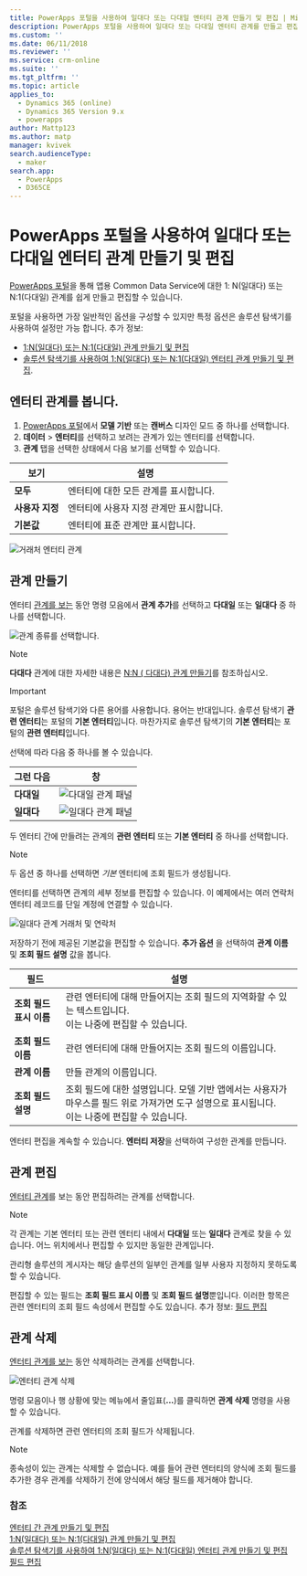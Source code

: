 ```yaml
---
title: PowerApps 포털을 사용하여 일대다 또는 다대일 엔터티 관계 만들기 및 편집 | MicrosoftDocs
description: PowerApps 포털을 사용하여 일대다 또는 다대일 엔터티 관계를 만들고 편집하는 방법 알아보기 | MicrosoftDocs
ms.custom: ''
ms.date: 06/11/2018
ms.reviewer: ''
ms.service: crm-online
ms.suite: ''
ms.tgt_pltfrm: ''
ms.topic: article
applies_to:
  - Dynamics 365 (online)
  - Dynamics 365 Version 9.x
  - powerapps
author: Mattp123
ms.author: matp
manager: kvivek
search.audienceType:
  - maker
search.app:
  - PowerApps
  - D365CE
---
```

# <a name="create-and-edit-one-to-many-or-many-to-one-entity-relationships-using-powerapps-portal"></a>PowerApps 포털을 사용하여 일대다 또는 다대일 엔터티 관계 만들기 및 편집

[PowerApps 포털](https://web.powerapps.com/?utm_source=padocs&utm_medium=linkinadoc&utm_campaign=referralsfromdoc)을 통해 앱용 Common Data Service에 대한 1: N(일대다) 또는 N:1(다대일) 관계를 쉽게 만들고 편집할 수 있습니다.

포털을 사용하면 가장 일반적인 옵션을 구성할 수 있지만 특정 옵션은 솔루션 탐색기를 사용하여 설정만 가능 합니다. 추가 정보: 
- [1:N(일대다) 또는 N:1(다대일) 관계 만들기 및 편집](create-edit-1n-relationships.md)
- [솔루션 탐색기를 사용하여 1:N(일대다) 또는 N:1(다대일) 엔터티 관계 만들기 및 편집](create-edit-1n-relationships-solution-explorer.md).

## <a name="view-entity-relationships"></a>엔터티 관계를 봅니다.

1. [PowerApps 포털](https://web.powerapps.com/?utm_source=padocs&utm_medium=linkinadoc&utm_campaign=referralsfromdoc)에서 **모델 기반** 또는 **캔버스** 디자인 모드 중 하나를 선택합니다.
2. **데이터** > **엔터티**를 선택하고 보려는 관계가 있는 엔터티를 선택합니다.
3. **관계** 탭을 선택한 상태에서 다음 보기를 선택할 수 있습니다. 

 |보기|설명|
 |--|--|
 |**모두**| 엔터티에 대한 모든 관계를 표시합니다.|
 |**사용자 지정**|엔터티에 사용자 지정 관계만 표시합니다.|
 |**기본값**|엔터티에 표준 관계만 표시합니다.|
<!-- TODO: What is the actual difference between All and Default? -->

![거래처 엔터티 관계](media/view-account-relationships-portal.png)

## <a name="create-relationships"></a>관계 만들기

엔터티 [관계를 보는](#view-entity-relationships) 동안 명령 모음에서 **관계 추가**를 선택하고 **다대일** 또는 **일대다** 중 하나를 선택합니다.

![관계 종류를 선택합니다.](media/add-relationship-menu-portal.png)

> [!NOTE]
> **다대다** 관계에 대한 자세한 내용은 [N:N ( 다대다) 관계 만들기](create-edit-nn-relationships.md)를 참조하십시오.

<!-- This may change going forward, but this is the way it is now. #2534972 -->
> [!Important]
> 포털은 솔루션 탐색기와 다른 용어를 사용합니다. 용어는 반대입니다. 솔루션 탐색기 **관련 엔터티**는 포털의 **기본 엔터티**입니다. 마찬가지로 솔루션 탐색기의 **기본 엔터티**는 포털의 **관련 엔터티**입니다.

선택에 따라 다음 중 하나를 볼 수 있습니다.

<!-- These are the correct screenshots from the UI as of 6/11/18 -->
|그런 다음|창|
|--|--|
|**다대일**|![다대일 관계 패널](media/many-to-one-relationship-panel.png)|
|**일대다**|![일대다 관계 패널](media/one-to-many-relationship-panel.png)|

두 엔터티 간에 만들려는 관계의 **관련 엔터티** 또는 **기본 엔터티** 중 하나를 선택합니다. 

> [!NOTE]
> 두 옵션 중 하나를 선택하면 *기본* 엔터티에 조회 필드가 생성됩니다.

엔터티를 선택하면 관계의 세부 정보를 편집할 수 있습니다. 이 예제에서는 여러 연락처 엔터티 레코드를 단일 계정에 연결할 수 있습니다.

<!-- These are the correct screenshots from the UI as of 6/11/18 -->
![일대다 관계 거래처 및 연락처](media/One-to-many-account-contact.png)

저장하기 전에 제공된 기본값을 편집할 수 있습니다. **추가 옵션** 을 선택하여 **관계 이름** 및 **조회 필드 설명** 값을 봅니다.

|필드|설명|
|--|--|
|**조회 필드 표시 이름**|관련 엔터티에 대해 만들어지는 조회 필드의 지역화할 수 있는 텍스트입니다.<br />이는 나중에 편집할 수 있습니다.|
|**조회 필드 이름**|관련 엔터티에 대해 만들어지는 조회 필드의 이름입니다.|
|**관계 이름**|만들 관계의 이름입니다.|
|**조회 필드 설명**|조회 필드에 대한 설명입니다. 모델 기반 앱에서는 사용자가 마우스를 필드 위로 가져가면 도구 설명으로 표시됩니다. <br />이는 나중에 편집할 수 있습니다.|

엔터티 편집을 계속할 수 있습니다. **엔터티 저장**을 선택하여 구성한 관계를 만듭니다.

## <a name="edit-relationships"></a>관계 편집

[엔터티 관계](#view-entity-relationships)를 보는 동안 편집하려는 관계를 선택합니다.

> [!NOTE]
> 각 관계는 기본 엔터티 또는 관련 엔터티 내에서 **다대일** 또는 **일대다** 관계로 찾을 수 있습니다. 어느 위치에서나 편집할 수 있지만 동일한 관계입니다.
>
> 관리형 솔루션의 게시자는 해당 솔루션의 일부인 관계를 일부 사용자 지정하지 못하도록 할 수 있습니다.

편집할 수 있는 필드는 **조회 필드 표시 이름** 및 **조회 필드 설명**뿐입니다. 이러한 항목은 관련 엔터티의 조회 필드 속성에서 편집할 수도 있습니다. 추가 정보: [필드 편집](create-edit-field-portal.md#edit-a-field)

## <a name="delete-relationships"></a>관계 삭제

[엔터티 관계를 보는](#view-entity-relationships) 동안 삭제하려는 관계를 선택합니다.

![엔터티 관계 삭제](media/delete-entity-relationship-portal.png)

명령 모음이나 행 상황에 맞는 메뉴에서 줄임표(**...**)를 클릭하면 **관계 삭제** 명령을 사용할 수 있습니다.

관계를 삭제하면 관련 엔터티의 조회 필드가 삭제됩니다.

> [!NOTE]
> 종속성이 있는 관계는 삭제할 수 없습니다. 예를 들어 관련 엔터티의 양식에 조회 필드를 추가한 경우 관계를 삭제하기 전에 양식에서 해당 필드를 제거해야 합니다.

### <a name="see-also"></a>참조

[엔터티 간 관계 만들기 및 편집](create-edit-entity-relationships.md)<br />
[1:N(일대다) 또는 N:1(다대일) 관계 만들기 및 편집](create-edit-1n-relationships.md)<br />
[솔루션 탐색기를 사용하여 1:N(일대다) 또는 N:1(다대일) 엔터티 관계 만들기 및 편집](create-edit-1n-relationships-solution-explorer.md)<br />
[필드 편집](create-edit-field-portal.md#edit-a-field)
